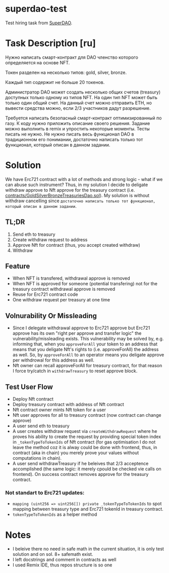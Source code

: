 # superdao-test
Test hiring task from [SuperDAO](https://www.notion.so/superdao/Jobs-at-Superdao-d8b6b7599cc243a9b27f8b63e0c8e2bb).

# Task Description [ru]
Нужно написать смарт-контракт для DAO членство которого определяется на основе NFT. 

Токен разделен на несколько типов: gold, silver, bronze. 

Каждый тип содержит не больше 20 токенов.

Администратор DAO может создать несколько общих счетов (treasury) доступных только одному из типов NFT. 
На один тип NFT может быть только один общий счет. 
На данный счет можно отправить ETH, но вывести средства можно, если 2/3 участников дадут разрешение.

Требуется написать безопасный смарт-контракт оптимизированный по газу. 
К коду нужно приложить описание своего решения.
Задание можно выполнить в remix и упростить некоторые моменты. 
Тесты писать не нужно.
Не нужно писать весь функционал DAO в традиционном его понимании, достаточно написать только тот функционал, который описан в данном задании.

# Solution
We have Erc721 contract with a lot of methods and strong logic - what if we can abuse such instrument?
Thus, in my solution I decide to deligate withdraw approve to Nft approve for the treasury contract 
(i.e. [contracts/GoldSilverBronzeTreasuriesDao.sol](contracts/GoldSilverBronzeTreasuriesDao.sol)).
My solution is without withdraw cancelling since `достаточно написать только тот функционал, который описан в данном задании`.

## TL;DR
1. Send eth to treasury
2. Create withdraw request to address
3. Approve Nft for contract (thus, you accept created  withdraw)
4. Withdraw

## Feature
- When NFT is transfered, withdrawal approve is removed
- When NFT is approved for someone (potential transfering) not for the treasury contract withdrawal approve is removed
- Reuse for Erc721 contract code
- One withdraw request per treasury at one time

## Volnurability Or Missleading
- Since I delegate withdrawal approve to Erc721 approve but Erc721 approve has its own "right per approve and transfer logic" the vulnerability/missleading exists. This vulnerability may be solved by, e.g. informing that, when you `approveForAll` your token to an address that means that you deligate Nft's rights to (i.e. approveForAll) the address as well. So, by `approveForAll` to an operator means you deligate approve per withdrowal for this address as well.
- Nft owner can recall approveForAll for treasury contract, for that reason I force try/catch in `withdrawTreasury` to reset approve block.

## Test User Flow
- Deploy Nft contract
- Deploy treasury contract with address of Nft contract
- Nft contract owner mints Nft token for a user
- Nft user approves for all to treasury contract (now contract can change approve)
- A user send eth to treasury
- A user creates withdraw request via `createWithdrawRequest` where he proves his ability to create the request by providing special token index
in `_tokenTypeToTokenIds` of Nft contract (for gas optimisation I do not leave the method coz it is alway could be done with frontend, thus, in contract (aka in chain) you merely prove your values without computations in chain).
- A user send withdrawTreasury if he beleives that 2/3 acceptence accomplished (the same logic: it merely cpould be checked vie calls on frontend). On success contract removes approve for the treasury contract.


### Not standart to Erc721 updates:
- `mapping (uint256 => uint256[]) private _tokenTypeToTokenIds` to spot mapping between treasury type and Erc721 tokenId in treasury contract.
- `tokenTypeToTokenIds` as a helper method

# Notes
- I beleive there no need in safe math in the current situation, it is only test solution and on sol. 8+ safemath exist.
- I left docstrings and comment in contracts as well
- I used Remix IDE, thus repos structure is so one

